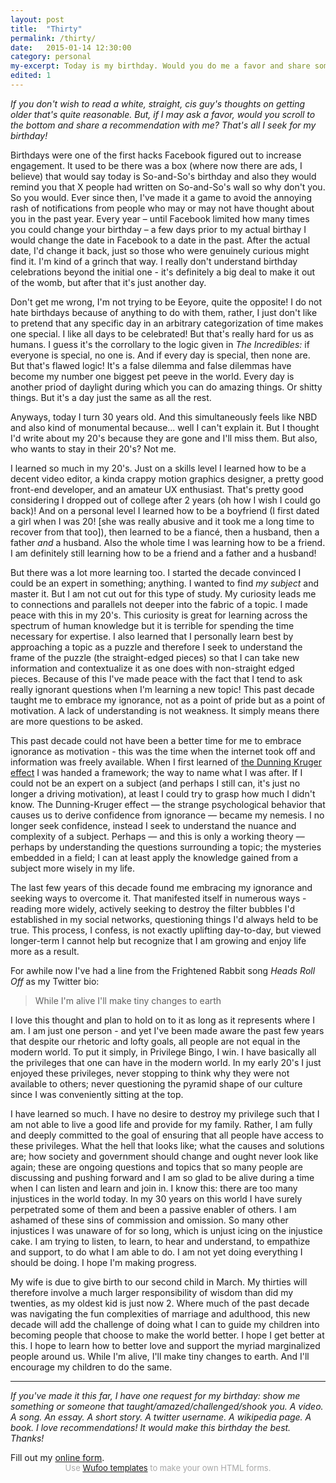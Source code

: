 ```yaml
---
layout: post
title:  "Thirty"
permalink: /thirty/
date:   2015-01-14 12:30:00
category: personal
my-excerpt: Today is my birthday. Would you do me a favor and share something cool?
edited: 1
---
```


_If you don't wish to read a white, straight, cis guy's thoughts on getting older that's quite reasonable. But, if I may ask a favor, would you scroll to the bottom and share a recommendation with me? That's all I seek for my birthday!_

Birthdays were one of the first hacks Facebook figured out to increase engagement. It used to be there was a box (where now there are ads, I believe) that would say today is So-and-So's birthday and also they would remind you that X people had written on So-and-So's wall so why don't you. So you would.
Ever since then, I've made it a game to avoid the annoying rash of notifications from people who may or may not have thought about you in the past year. Every year – until Facebook limited how many times you could change your birthday – a few days prior to my actual birthay I would change the date in Facebook to a date in the past. After the actual date, I'd change it back, just so those who were genuinely curious might find it. I'm kind of a grinch that way. I really don't understand birthday celebrations beyond the initial one - it's definitely a big deal to make it out of the womb, but after that it's just another day. 

Don't get me wrong, I'm not trying to be Eeyore, quite the opposite! I do not hate birthdays because of anything to do with them, rather, I just don't like to pretend that any specific day in an arbitrary categorization of time makes one special. I like all days to be celebrated! But that's really hard for us as humans. I guess it's the corrollary to the logic given in _The Incredibles:_ if everyone is special, no one is. And if every day is special, then none are. But that's flawed logic! It's a false dilemma and false dilemmas have become my number one biggest pet peeve in the world. Every day is another priod of daylight during which you can do amazing things. Or shitty things. But it's a day just the same as all the rest.

Anyways, today I turn 30 years old. And this simultaneously feels like NBD and also kind of monumental because... well I can't explain it. But I thought I'd write about my 20's because they are gone and I'll miss them. But also, who wants to stay in their 20's? Not me.

I learned so much in my 20's. Just on a skills level I learned how to be a decent video editor, a kinda crappy motion graphics designer, a pretty good front-end developer, and an amateur UX enthusiast. That's pretty good considering I dropped out of college after 2 years (oh how I wish I could go back)! And on a personal level I learned how to be a boyfriend (I first dated a girl when I was 20! [she was really abusive and it took me a long time to recover from that too]), then learned to be a fiancé, then a husband, then a father _and_ a husband. Also the whole time I was learning how to be a friend. I am definitely still learning how to be a friend and a father and a husband!

But there was a lot more learning too. I started the decade convinced I could be an expert in something; anything. I wanted to find _my subject_ and master it. But I am not cut out for this type of study. My curiosity leads me to connections and parallels not deeper into the fabric of a topic. I made peace with this in my 20's. This curiosity is great for learning across the spectrum of human knowledge but it is terrible for spending the time necessary for expertise. I also learned that I personally learn best by approaching a topic as a puzzle and therefore I seek to understand the frame of the puzzle (the straight-edged pieces) so that I can take new information and contextualize it as one does with non-straight edged pieces. Because of this I've made peace with the fact that I tend to ask really ignorant questions when I'm learning a new topic! This past decade taught me to embrace my ignorance, not as a point of pride but as a point of motivation. A lack of understanding is not weakness. It simply means there are more questions to be asked.

This past decade could not have been a better time for me to embrace ignorance as motivation - this was the time when the internet took off and information was freely available. When I first learned of [the Dunning Kruger effect](http://en.wikipedia.org/wiki/Dunning–Kruger_effect) I was handed a framework; the way to name what I was after. If I could not be an expert on a subject (and perhaps I still can, it's just no longer a driving motivation), at least I could try to grasp how much I didn't know. The Dunning-Kruger effect — the strange psychological behavior that causes us to derive confidence from ignorance — became my nemesis. I no longer seek confidence, instead I seek to understand the nuance and complexity of a subject. Perhaps — and this is only a working theory — perhaps by understanding the questions surrounding a topic; the mysteries embedded in a field; I can at least apply the knowledge gained from a subject more wisely in my life.

The last few years of this decade found me embracing my ignorance and seeking ways to overcome it. That manifested itself in numerous ways - reading more widely, actively seeking to destroy the filter bubbles I'd established in my social networks, questioning things I'd always held to be true. This process, I confess, is not exactly uplifting day-to-day, but viewed longer-term I cannot help but recognize that I am growing and enjoy life more as a result. 

For awhile now I've had a line from the Frightened Rabbit song _Heads Roll Off_ as my Twitter bio: 

> While I'm alive I'll make tiny changes to earth

I love this thought and plan to hold on to it as long as it represents where I am. I am just one person - and yet I've been made aware the past few years that despite our rhetoric and lofty goals, all people are not equal in the modern world. To put it simply, in Privilege Bingo, I win. I have basically all the privileges that one can have in the modern world. In my early 20's I just enjoyed these privileges, never stopping to think why they were not available to others; never questioning the pyramid shape of our culture since I was conveniently sitting at the top.

I have learned so much. I have no desire to destroy my privilege such that I am not able to live a good life and provide for my family. Rather, I am fully and deeply committed to the goal of ensuring that all people have access to these privileges. What the hell that looks like; what the causes and solutions are; how society and government should change and ought never look like again; these are ongoing questions and topics that so many people are discussing and pushing forward and I am so glad to be alive during a time when I can listen and learn and join in. I know this: there are too many injustices in the world today. In my 30 years on this world I have surely perpetrated some of them and been a passive enabler of others. I am ashamed of these sins of commission and omission. So many other injustices I was unaware of for so long, which is unjust icing on the injustice cake. I am trying to listen, to learn, to hear and understand, to empathize and support, to do what I am able to do. I am not yet doing everything I should be doing. I hope I'm making progress.

My wife is due to give birth to our second child in March. My thirties will therefore involve a much larger responsibility of wisdom than did my twenties, as my oldest kid is just now 2. Where much of the past decade was navigating the fun complexities of marriage and adulthood, this new decade will add the challenge of doing what I can to guide my children into becoming people that choose to make the world better. I hope I get better at this. I hope to learn how to better love and support the myriad marginalized people around us. While I'm alive, I'll make tiny changes to earth. And I'll encourage my children to do the same.

---

_If you've made it this far, I have one request for my birthday: show me something or someone that taught/amazed/challenged/shook you. A video. A song. An essay. A short story. A twitter username. A wikipedia page. A book. I love recommendations! It would make this birthday the best. Thanks!_

<div id="wufoo-sh1of570kye2gq">
Fill out my <a href="https://huetonium.wufoo.com/forms/sh1of570kye2gq">online form</a>.
</div>
<div id="wuf-adv" style="font-family:inherit;font-size: small;color:#a7a7a7;text-align:center;display:block;">Use <a href="http://www.wufoo.com/gallery/templates/">Wufoo templates</a> to make your own HTML forms.</div>

<script type="text/javascript">var sh1of570kye2gq;(function(d, t) {
    var s = d.createElement(t), options = {
    'userName':'huetonium',
    'formHash':'sh1of570kye2gq',
    'autoResize':true,
    'height':'560',
    'async':true,
    'host':'wufoo.com',
    'header':'show',
    'ssl':true};
    s.src = ('https:' == d.location.protocol ? 'https://' : 'http://') + 'www.wufoo.com/scripts/embed/form.js';
    s.onload = s.onreadystatechange = function() {
    var rs = this.readyState; if (rs) if (rs != 'complete') if (rs != 'loaded') return;
    try { sh1of570kye2gq = new WufooForm();sh1of570kye2gq.initialize(options);sh1of570kye2gq.display(); } catch (e) {}};
    var scr = d.getElementsByTagName(t)[0], par = scr.parentNode; par.insertBefore(s, scr);
    })(document, 'script');
</script>
